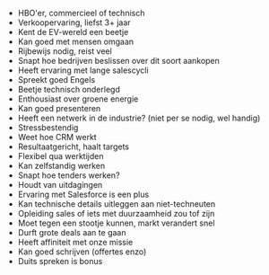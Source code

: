 - HBO'er, commercieel of technisch
- Verkoopervaring, liefst 3+ jaar
- Kent de EV-wereld een beetje
- Kan goed met mensen omgaan
- Rijbewijs nodig, reist veel
- Snapt hoe bedrijven beslissen over dit soort aankopen
- Heeft ervaring met lange salescycli
- Spreekt goed Engels
- Beetje technisch onderlegd
- Enthousiast over groene energie
- Kan goed presenteren
- Heeft een netwerk in de industrie? (niet per se nodig, wel handig)
- Stressbestendig
- Weet hoe CRM werkt
- Resultaatgericht, haalt targets
- Flexibel qua werktijden
- Kan zelfstandig werken
- Snapt hoe tenders werken?
- Houdt van uitdagingen
- Ervaring met Salesforce is een plus
- Kan technische details uitleggen aan niet-techneuten
- Opleiding sales of iets met duurzaamheid zou tof zijn
- Moet tegen een stootje kunnen, markt verandert snel
- Durft grote deals aan te gaan
- Heeft affiniteit met onze missie
- Kan goed schrijven (offertes enzo)
- Duits spreken is bonus
